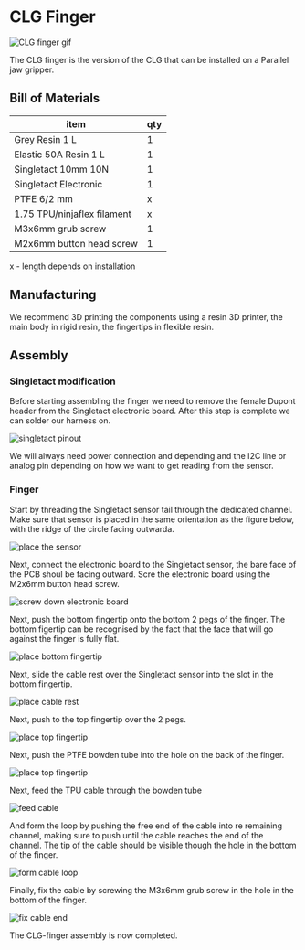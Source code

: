 # CLG Finger

![CLG finger gif](media/CLG-finger.gif)

The CLG finger is the version of the CLG that can be installed on a Parallel jaw gripper.

## Bill of Materials

| item                        | qty |
|-----------------------------|-----|
| Grey Resin 1 L              | 1   |
| Elastic 50A Resin 1 L       | 1   |
| Singletact 10mm 10N         | 1   |
| Singletact Electronic       | 1   |
| PTFE 6/2 mm                 | x   |
| 1.75 TPU/ninjaflex filament | x   |
| M3x6mm grub screw           | 1   |
| M2x6mm button head screw    | 1   |

x - length depends on installation

## Manufacturing

We recommend 3D printing the components using a resin 3D printer, the main body in rigid resin, the fingertips in flexible resin.

## Assembly

### Singletact modification

Before starting assembling the finger we need to remove the female Dupont header from the Singletact electronic board. After this step is complete we can solder our harness on.

![singletact pinout](media/singletact-pinout.png)

We will always need power connection and depending and the I2C line or analog pin depending on how we want to get reading from the sensor.

### Finger

Start by threading the Singletact sensor tail through the dedicated channel. Make sure that sensor is placed in the same orientation as the figure below, with the ridge of the circle facing outwarda.

![place the sensor](media/CLGfinger-assembly-01.png)

Next, connect the electronic board to the Singletact sensor, the bare face of the PCB shoul be facing outward. Scre the electronic board using the M2x6mm button head screw.

![screw down electronic board](media/CLGfinger-assembly-02.png)

Next, push the bottom fingertip onto the bottom 2 pegs of the finger. The bottom figertip can be recognised by the fact that the face that will go against the finger is fully flat.

![place bottom fingertip](media/CLGfinger-assembly-03.png)

Next, slide the cable rest over the Singletact sensor into the slot in the bottom fingertip.

![place cable rest](media/CLGfinger-assembly-04.png)

Next, push to the top fingertip over the 2 pegs.

![place top fingertip](media/CLGfinger-assembly-05.png)

Next, push the PTFE bowden tube into the hole on the back of the finger.

![place top fingertip](media/CLGfinger-assembly-06.png)

Next, feed the TPU cable through the bowden tube

![feed cable](media/CLGfinger-assembly-07.png)

And form the loop by pushing the free end of the cable into re remaining channel, making sure to push until the cable reaches the end of the channel. The tip of the cable should be visible though the hole in the bottom of the finger.

![form cable loop](media/CLGfinger-assembly-08.png)

Finally, fix the cable by screwing the M3x6mm grub screw in the hole in the bottom of the finger.

![fix cable end](media/CLGfinger-assembly-09.png)

The CLG-finger assembly is now completed.